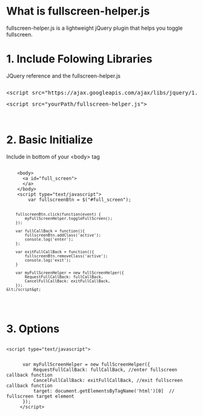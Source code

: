 <h1>What is fullscreen-helper.js</h1>
<p>
fullscreen-helper.js is a lightweight jQuery plugin that helps you toggle fullscreen.
</p>

<h1>1. Include Folowing Libraries</h1>
<p>JQuery reference and the fullscreen-helper.js</p>
<pre>
<p>&lt;script src="https://ajax.googleapis.com/ajax/libs/jquery/1.11.0/jquery.min.js"&gt;</p><p>&lt;script src="yourPath/fullscreen-helper.js"&gt;</p>
</pre>

<h1>2. Basic Initialize</h1>
<p>Include in bottom of your  &lt;body&gt; tag</p>
<pre>
<code>
    &lt;body&gt;
      &lt;a id="full_screen"&gt;
      &lt;/a&gt;
    &lt;/body&gt;
    &lt;script type="text/javascript"&gt;
        var fullscreenBtn = $("#full_screen");

        fullscreenBtn.click(function(event) {
            myFullScreenHelper.toggleFullScreen();
        });

        var fullCallBack = function(){
            fullscreenBtn.addClass('active');
            console.log('enter');
        };

        var exitFullCallBack = function(){
            fullscreenBtn.removeClass('active');
            console.log('exit');
        }

        var myFullScreenHelper = new fullScreenHelper({
            RequestFullCallBack: fullCallBack,
            CancelFullCallBack: exitFullCallBack,
        });
    &lt;/script&gt;
</code>
</pre>

<h1>3. Options</h1>
<pre>
<code><p>&lt;script type="text/javascript"&gt;</p>
      var myFullScreenHelper = new fullScreenHelper({
          RequestFullCallBack: fullCallBack, //enter fullscreen callback function
          CancelFullCallBack: exitFullCallBack, //exit fullscreen callback function
          target: document.getElementsByTagName('html')[0]  // fullscreen target element
      });
     &lt;/script&gt;
</code>
</pre>

